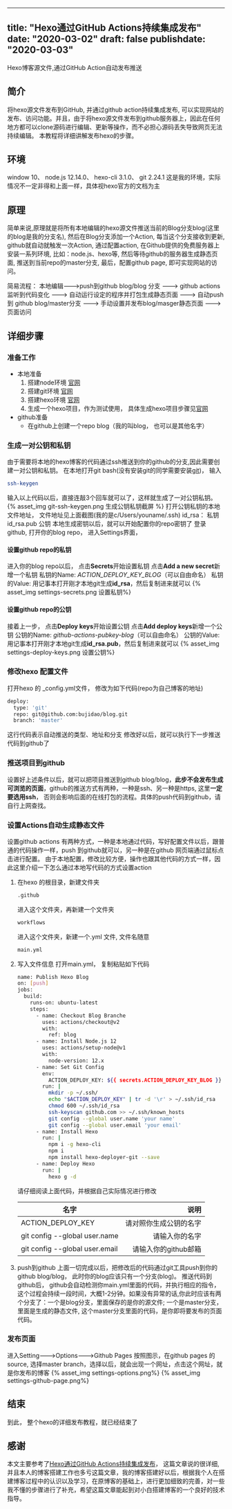 
---
title: "Hexo通过GitHub Actions持续集成发布"
date: "2020-03-02"
draft: false
publishdate: "2020-03-03"
---

Hexo博客源文件,通过GitHub Action自动发布推送
## 简介

将hexo源文件发布到GitHub, 并通过github action持续集成发布, 可以实现网站的发布、访问功能。并且，由于将hexo源文件发布到github服务器上，因此在任何地方都可以clone源码进行编辑、更新等操作，而不必担心源码丢失导致网页无法持续编辑。
本教程将详细讲解发布hexo的步骤。
<!-- more -->
## 环境
window 10、 node.js 12.14.0、 hexo-cli 3.1.0、 git 2.24.1
这是我的环境，实际情况不一定非得和上面一样，具体视hexo官方的文档为主

## 原理

简单来说,原理就是将所有本地编辑的hexo源文件推送当前的Blog分支blog(这里的blog是我的分支名), 然后在Blog分支添加一个Action, 每当这个分支接收到更新, github就自动就触发一次Action, 通过配置action, 在Github提供的免费服务器上安装一系列环境, 比如：node.js、hexo等, 然后等待github的服务器生成静态页面, 推送到当前repo的master分支, 最后，配置github page, 即可实现网站的访问。

简易流程：
本地编辑--->push到github blog/blog 分支 ---> github actions监听到代码变化 ---> 自动运行设定的程序并打包生成静态页面 ---> 自动push到 github blog/master分支 ---> 手动设置并发布blog/masger静态页面 ---> 页面访问

## 详细步骤
### 准备工作
* 本地准备
  1. 搭建node环境 [官网](https://nodejs.org/en/)
  2. 搭建git环境 [官网](https://git-scm.com/)
  3. 搭建hexo环境 [官网](https://hexo.io/zh-cn/index.html)
  4. 生成一个hexo项目，作为测试使用， 具体生成hexo项目步骤见[官网](https://hexo.io/zh-cn/index.html)
* github准备
  * 在github上创建一个repo blog（我的叫blog， 也可以是其他名字）

### 生成一对公钥和私钥

由于需要将本地的hexo博客的代码通过ssh推送到你的github的分支,因此需要创建一对公钥和私钥。 
在本地打开git bash(没有安装git的同学需要安装[git](https://git-scm.com/))， 输入
``` bash
ssh-keygen
```
输入以上代码以后，直接连敲3个回车就可以了，这样就生成了一对公钥私钥。
{% asset_img git-ssh-keygen.png 生成公钥私钥截屏 %}
打开公钥私钥的本地文件地址， 文件地址见上面截图(我的是c/Users/youname/.ssh)
id_rsa：    私钥
id_rsa.pub  公钥
本地生成密钥以后，就可以开始配置你的repo密钥了
登录github, 打开你的blog repo， 进入Settings界面，

#### 设置github repo的私钥
进入你的blog repo以后， 点击**Secrets**开始设置私钥
点击**Add a new secret**新增一个私钥
私钥的Name:  *ACTION_DEPLOY_KEY_BLOG*（可以自由命名）
私钥的Value: 用记事本打开刚才本地git生成**id_rsa**，然后复制进来就可以
{% asset_img settings-secrets.png 设置私钥%}

#### 设置github repo的公钥
接着上一步， 点击**Deploy keys**开始设置公钥
点击**Add deploy keys**新增一个公钥
公钥的Name:  *github-actions-pubkey-blog*（可以自由命名）
公钥的Value: 用记事本打开刚才本地git生成**id_rsa.pub**，然后复制进来就可以
{% asset_img settings-deploy-keys.png 设置公钥%}

### 修改hexo 配置文件
打开hexo 的 _config.yml文件， 修改为如下代码(repo为自己博客的地址)
``` bash
deploy:
  type: 'git'
  repo: git@github.com:bujidao/blog.git
  branch: 'master'
```
这行代码表示自动推送的类型、地址和分支
修改好以后，就可以执行下一步推送代码到github了

### 推送项目到github

设置好上述条件以后，就可以把项目推送到github blog/blog，**此步不会发布生成可浏览的页面**，github的推送方式有两种，一种是ssh、另一种是https, 这里**一定要选用ssh**， 否则会影响后面的在线打包的流程。具体的push代码到github，请自行上网查找。

### 设置Actions自动生成静态文件
设置github actions 有两种方式，一种是本地通过代码，写好配置文件以后，跟普通的代码操作一样，push 到github就可以，另一种是在github 网页端通过鼠标点击进行配置。
由于本地配置，修改比较方便，操作也跟其他代码的方式一样，因此这里介绍一下怎么通过本地写代码的方式设置action

1. 在hexo 的根目录，新建文件夹
    ``` bash
    .github
    ```
    进入这个文件夹，再新建一个文件夹
    ``` bash
    workflows
    ```
    进入这个文件夹，新建一个.yml 文件, 文件名随意
    ``` bash
    main.yml
    ```
2. 写入文件信息
    打开main.yml， 复制粘贴如下代码
    ``` bash
    name: Publish Hexo Blog
    on: [push]
    jobs:
      build:
        runs-on: ubuntu-latest
        steps:
          - name: Checkout Blog Branche
            uses: actions/checkout@v2
            with: 
              ref: blog
          - name: Install Node.js 12
            uses: actions/setup-node@v1
            with:
              node-version: 12.x
          - name: Set Git Config
            env:
              ACTION_DEPLOY_KEY: ${{ secrets.ACTION_DEPLOY_KEY_BLOG }}
            run: |
              mkdir -p ~/.ssh/
              echo "$ACTION_DEPLOY_KEY" | tr -d '\r' > ~/.ssh/id_rsa
              chmod 600 ~/.ssh/id_rsa
              ssh-keyscan github.com >> ~/.ssh/known_hosts
              git config --global user.name 'your name'
              git config --global user.email 'your email'
          - name: Install Hexo
            run: |
              npm i -g hexo-cli 
              npm i
              npm install hexo-deployer-git --save
          - name: Deploy Hexo
            run: |
              hexo g -d
    ```
    请仔细阅读上面代码，并根据自己实际情况进行修改

    | 名字                            | 说明           |
    | -------------                   | -------------:|
    | ACTION_DEPLOY_KEY               | 请对照你生成公钥的名字 |
    | git config --global user.name   | 请输入你的名字 |
    | git config --global user.email  | 请输入你的github邮箱 |

3. push到github
  上面一切完成以后，把修改后的代码通过git工具push到你的github blog/blog， 此时你的blog应该只有一个分支(blog)。
  推送代码到github后， github会自动检测你main.yml里面的代码，并执行相应的指令， 这个过程会持续一段时间，大概1-2分钟。如果没有异常的话,你此时应该有两个分支了：一个是blog分支，里面保存的是你的源文件; 一个是master分支，里面是生成的静态文件, 这个master分支里面的代码，是你即将要发布的页面代码。

### 发布页面
  进入Setting--->Options--->Github Pages 按照图示，在github pages 的source, 选择master branch，选择以后，就会出现一个网址，点击这个网址，就是你发布的博客
  {% asset_img settings-options.png%}
  {% asset_img settings-github-page.png%}

## 结束
到此， 整个hexo的详细发布教程，就已经结束了

## 感谢
本文主要参考了[Hexo通过GitHub Actions持续集成发布](https://jiayaoo3o.github.io/2019/12/21/Hexo%E9%80%9A%E8%BF%87GitHubActions%E6%8C%81%E7%BB%AD%E9%9B%86%E6%88%90%E5%8F%91%E5%B8%83/)， 这篇文章说的很详细, 并且本人的博客搭建工作也多亏这篇文章，我的博客搭建好以后，根据我个人在搭建博客过程中的认识以及学习，在原博客的基础上，进行更加细致的完善，对一些我不懂的步骤进行了补充，希望这篇文章能起到对小白搭建博客的一个良好的技术指导。

